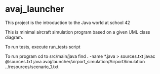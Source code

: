 # avaj_launcher
This project is the introduction to the Java world at school 42

This is minimal aircraft simulation program based on a given UML class diagram. 

To run tests, execute run_tests script

To run program 
cd to src/main/java
find . -name *.java > sources.txt
javac @sources.txt
java avaj/launcher/airport_simulation/AirportSimulation ../resources/scenario_1.txt
